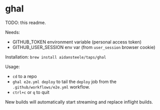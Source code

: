 # ghal

TODO: this readme.

Needs:

* GITHUB_TOKEN environment variable (personal access token)
* GITHUB_USER_SESSION env var (from `user_session` browser cookie)

Installation: `brew install aidansteele/taps/ghal`

Usage: 

* `cd` to a repo
* `ghal e2e.yml deploy` to tail the `deploy` job from the `.github/workflows/e2e.yml` workflow.
* `ctrl+c` or `q` to quit

New builds will automatically start streaming and replace inflight builds.
